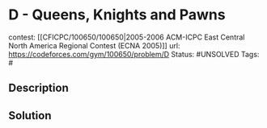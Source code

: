 # D - Queens, Knights and Pawns

contest: [[CFICPC/100650/100650|2005-2006 ACM-ICPC East Central North America Regional Contest (ECNA 2005)]]
url: https://codeforces.com/gym/100650/problem/D
Status: #UNSOLVED
Tags: #

## Description

## Solution


